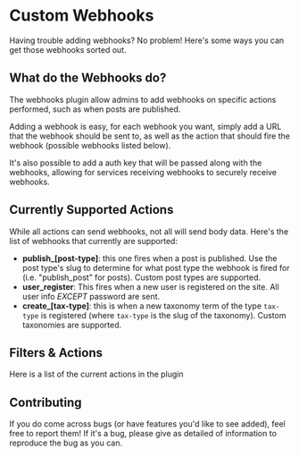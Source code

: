 # Custom Webhooks
    
Having trouble adding webhooks? No problem! Here's some ways you can get those webhooks sorted out.

## What do the Webhooks do?

The webhooks plugin allow admins to add webhooks on specific actions performed, such as when posts are published. 

Adding a webhook is easy, for each webhook you want, simply add a URL that the webhook should be sent to, as well as the action that should fire the webhook (possible webhooks listed below).

It's also possible to add a auth key that will be passed along with the webhooks, allowing for services receiving webhooks to securely receive webhooks.

## Currently Supported Actions
    
While all actions can send webhooks, not all will send body data. Here's the list of webhooks that currently are supported:
    
* **publish_[post-type]**: this one fires when a post is published. Use the post type's slug to determine for what post type the webhook is fired for (i.e. "publish_post" for posts). Custom post types are supported.
* **user_register**: This fires when a new user is registered on the site. All user info _EXCEPT_ password are sent.
* **create_[tax-type]**: this is when a new taxonomy term of the type `tax-type` is registered (where `tax-type` is the slug of the taxonomy). Custom taxonomies are supported.
    
## Filters & Actions

Here is a list of the current actions in the plugin

## Contributing

If you do come across bugs (or have features you'd like to see added), feel free to report them! If it's a bug, please give as detailed of information to reproduce the bug as you can.